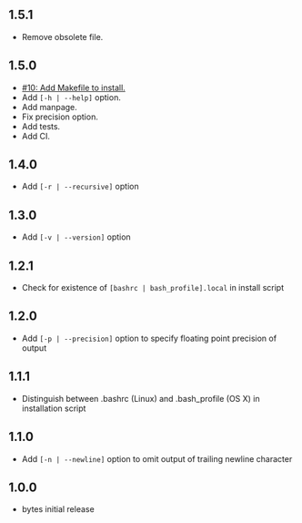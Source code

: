 ## 1.5.1
* Remove obsolete file.

## 1.5.0
* [#10: Add Makefile to install.](https://github.com/haensl/bytes/issues)
* Add `[-h | --help]` option.
* Add manpage.
* Fix precision option.
* Add tests.
* Add CI.

## 1.4.0
* Add `[-r | --recursive]` option

## 1.3.0
* Add `[-v | --version]` option

## 1.2.1
* Check for existence of `[bashrc | bash_profile].local` in install script

## 1.2.0
* Add `[-p | --precision]` option to specify floating point precision of output

## 1.1.1
* Distinguish between .bashrc (Linux) and .bash_profile (OS X) in installation script

## 1.1.0
* Add `[-n | --newline]` option to omit output of trailing newline character

## 1.0.0
* bytes initial release
